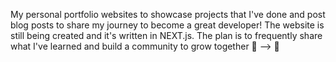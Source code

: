 My personal portfolio websites to showcase projects that I've done and post blog posts to share my journey to become a great developer!
The website is still being created and it's written in NEXT.js. 
The plan is to frequently share what I've learned and build a community to grow together 🌱 --> 🌳
